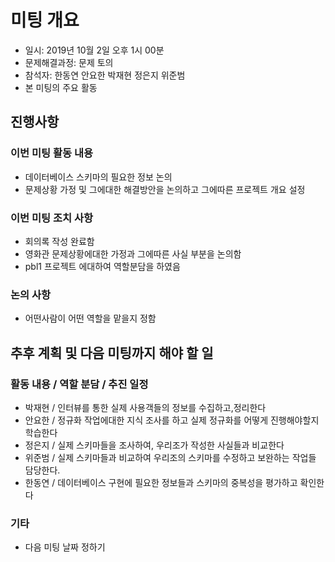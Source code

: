 # 미팅 개요

 * 일시: 2019년 10월 2일 오후 1시 00분
 * 문제해결과정: 문제 토의
 * 참석자: 한동연 안요한 박재현 정은지 위준범
 * 본 미팅의 주요 활동


## 진행사항
### 이번 미팅 활동 내용

 * 데이터베이스 스키마의 필요한 정보 논의
 * 문제상황 가정 및 그에대한 해결방안을 논의하고 그에따른 프로젝트 개요 설정
 

### 이번 미팅 조치 사항

 * 회의록 작성 완료함 
 * 영화관 문제상황에대한 가정과 그에따른 사실 부분을 논의함
 * pbl1 프로젝트 에대하여 역할분담을 하였음 

### 논의 사항

 * 어떤사람이 어떤 역할을 맡을지 정함 


## 추후 계획 및 다음 미팅까지 해야 할 일
### 활동 내용 / 역할 분담 / 추진 일정

* 박재현 / 인터뷰를 통한 실제 사용객들의 정보를 수집하고,정리한다
* 안요한 / 정규화 작업에대한 지식 조사를 하고 실제 정규화를 어떻게 진행해야할지 학습한다
* 정은지 / 실제 스키마들을 조사하여, 우리조가 작성한 사실들과 비교한다
* 위준범 / 실제 스키마들과 비교하여 우리조의 스키마를 수정하고 보완하는 작업들 담당한다.
* 한동연 / 데이터베이스 구현에 필요한 정보들과 스키마의 중복성을 평가하고 확인한다


### 기타

 * 다음 미팅 날짜 정하기
